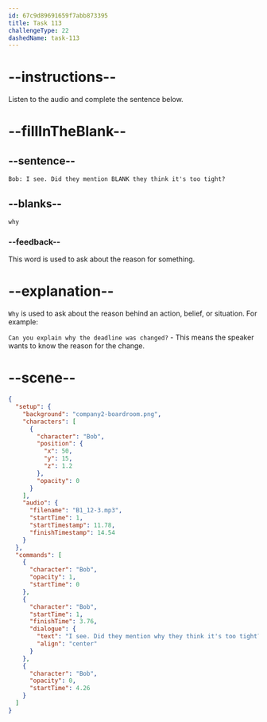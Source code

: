```yaml
---
id: 67c9d89691659f7abb873395
title: Task 113
challengeType: 22
dashedName: task-113
---
```


<!-- (Audio) Bob: I see. Did they mention why they think it's too tight? -->

# --instructions--

Listen to the audio and complete the sentence below.  

# --fillInTheBlank--

## --sentence--

`Bob: I see. Did they mention BLANK they think it's too tight?`  

## --blanks--

`why`  

### --feedback--

This word is used to ask about the reason for something.  

# --explanation--

`Why` is used to ask about the reason behind an action, belief, or situation. For example:

`Can you explain why the deadline was changed?` - This means the speaker wants to know the reason for the change.

# --scene--

```json
{
  "setup": {
    "background": "company2-boardroom.png",
    "characters": [
      {
        "character": "Bob",
        "position": {
          "x": 50,
          "y": 15,
          "z": 1.2
        },
        "opacity": 0
      }
    ],
    "audio": {
      "filename": "B1_12-3.mp3",
      "startTime": 1,
      "startTimestamp": 11.78,
      "finishTimestamp": 14.54
    }
  },
  "commands": [
    {
      "character": "Bob",
      "opacity": 1,
      "startTime": 0
    },
    {
      "character": "Bob",
      "startTime": 1,
      "finishTime": 3.76,
      "dialogue": {
        "text": "I see. Did they mention why they think it's too tight?",
        "align": "center"
      }
    },
    {
      "character": "Bob",
      "opacity": 0,
      "startTime": 4.26
    }
  ]
}
```
